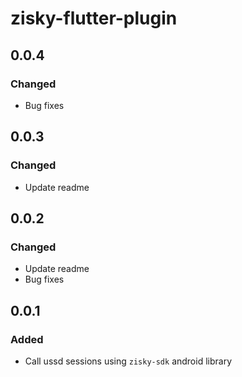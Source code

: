 # zisky-flutter-plugin
## 0.0.4
### Changed
 - Bug fixes

## 0.0.3
### Changed
 - Update readme

## 0.0.2
### Changed
 - Update readme
 - Bug fixes

## 0.0.1
### Added
 - Call ussd sessions using `zisky-sdk` android library

